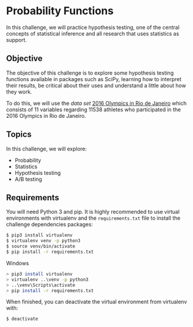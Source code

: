 # Probability Functions

In this challenge, we will practice hypothesis testing, one of the central concepts of statistical inference and all research that uses statistics as support.

## Objective

The objective of this challenge is to explore some hypothesis testing functions available in packages such as SciPy, learning how to interpret their results, be critical about their uses and understand a little about how they work.

To do this, we will use the _data set_ [2016 Olympics in Rio de Janeiro](https://www.kaggle.com/rio2016/olympic-games/) which consists of 11 variables regarding 11538 athletes who participated in the 2016 Olympics in Rio de Janeiro.

## Topics

In this challenge, we will explore:

* Probability
* Statistics
* Hypothesis testing
* A/B testing

## Requirements

You will need Python 3 and pip. It is highly recommended to use virtual environments with virtualenv and the `requirements.txt` file to install the challenge dependencies packages:

```bash
$ pip3 install virtualenv
$ virtualenv venv -p python3
$ source venv/bin/activate
$ pip install -r requirements.txt
```

Windows

```bash
> pip3 install virtualenv
> virtualenv ..\venv -p python3
> ..\venv\Scripts\activate
> pip install -r requirements.txt
```

When finished, you can deactivate the virtual environment from virtualenv with:

```bash
$ deactivate
```
